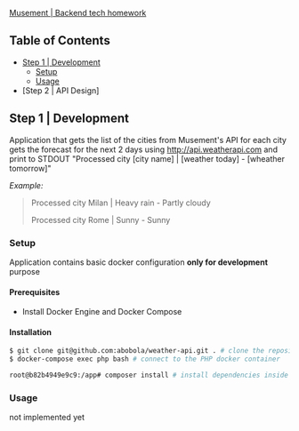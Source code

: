 [Musement | Backend tech homework](https://gist.github.com/hpatoio/3aeea8159fb9046a2feba75d39a8d21e)

<!-- TABLE OF CONTENTS -->

## Table of Contents
- [Step 1 | Development](#step-1--development)
    * [Setup](#setup)
    * [Usage](#usage)
- [Step 2 | API Design]

## Step 1 | Development

Application that gets the list of the cities from Musement's API for each city gets the forecast for the next 2 days using http://api.weatherapi.com and print to STDOUT "Processed city [city name] | [weather today] - [wheather tomorrow]"

*Example:*
> Processed city Milan | Heavy rain - Partly cloudy
>
> Processed city Rome | Sunny - Sunny

### Setup

Application contains basic docker configuration **only for development** purpose

#### Prerequisites

- Install Docker Engine and Docker Compose

#### Installation

```bash
$ git clone git@github.com:abobola/weather-api.git . # clone the repository
$ docker-compose exec php bash # connect to the PHP docker container

root@b82b4949e9c9:/app# composer install # install dependencies inside the container
```

### Usage

not implemented yet